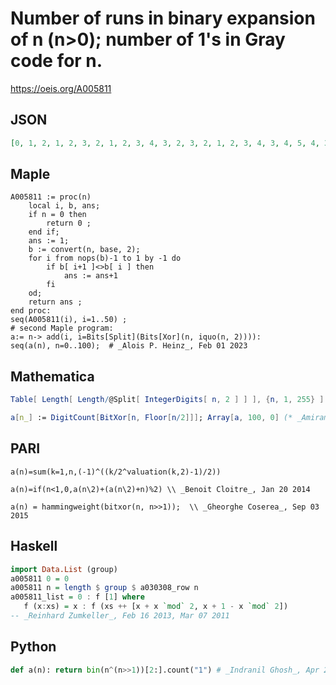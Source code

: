 # Number of runs in binary expansion of n \(n\>0\); number of 1's in Gray code for n\.
https://oeis.org/A005811
## JSON
```JSON
[0, 1, 2, 1, 2, 3, 2, 1, 2, 3, 4, 3, 2, 3, 2, 1, 2, 3, 4, 3, 4, 5, 4, 3, 2, 3, 4, 3, 2, 3, 2, 1, 2, 3, 4, 3, 4, 5, 4, 3, 4, 5, 6, 5, 4, 5, 4, 3, 2, 3, 4, 3, 4, 5, 4, 3, 2, 3, 4, 3, 2, 3, 2, 1, 2, 3, 4, 3, 4, 5, 4, 3, 4, 5, 6, 5, 4, 5, 4, 3, 4, 5, 6, 5, 6, 7, 6, 5, 4, 5, 6, 5, 4, 5]
```
## Maple
```Maple
A005811 := proc(n)
    local i, b, ans;
    if n = 0 then
        return 0 ;
    end if;
    ans := 1;
    b := convert(n, base, 2);
    for i from nops(b)-1 to 1 by -1 do
        if b[ i+1 ]<>b[ i ] then
            ans := ans+1
        fi
    od;
    return ans ;
end proc:
seq(A005811(i), i=1..50) ;
# second Maple program:
a:= n-> add(i, i=Bits[Split](Bits[Xor](n, iquo(n, 2)))):
seq(a(n), n=0..100);  # _Alois P. Heinz_, Feb 01 2023
```
## Mathematica
```Mathematica
Table[ Length[ Length/@Split[ IntegerDigits[ n, 2 ] ] ], {n, 1, 255} ]
```
```Mathematica
a[n_] := DigitCount[BitXor[n, Floor[n/2]]]; Array[a, 100, 0] (* _Amiram Eldar_, Jul 11 2024 *)
```
## PARI
```PARI
a(n)=sum(k=1,n,(-1)^((k/2^valuation(k,2)-1)/2))
```
```PARI
a(n)=if(n<1,0,a(n\2)+(a(n\2)+n)%2) \\ _Benoit Cloitre_, Jan 20 2014
```
```PARI
a(n) = hammingweight(bitxor(n, n>>1));  \\ _Gheorghe Coserea_, Sep 03 2015
```
## Haskell
```Haskell
import Data.List (group)
a005811 0 = 0
a005811 n = length $ group $ a030308_row n
a005811_list = 0 : f [1] where
   f (x:xs) = x : f (xs ++ [x + x `mod` 2, x + 1 - x `mod` 2])
-- _Reinhard Zumkeller_, Feb 16 2013, Mar 07 2011
```
## Python
```Python
def a(n): return bin(n^(n>>1))[2:].count("1") # _Indranil Ghosh_, Apr 29 2017
```
